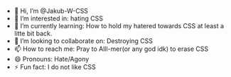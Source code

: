 - 👋 Hi, I’m @Jakub-W-CSS
- 👀 I’m interested in: hating CSS
- 🌱 I’m currently learning: How to hold my hatered towards CSS at least a litte bit back.
- 💞️ I’m looking to collaborate on: Destroying CSS
- 📫 How to reach me: Pray to Alll-mer(or any god idk) to erase CSS
- 😄 Pronouns: Hate/Agony
- ⚡ Fun fact: I do not like CSS

